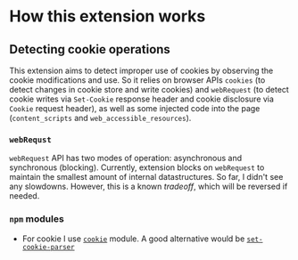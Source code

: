 # How this extension works

## Detecting cookie operations

This extension aims to detect improper use of cookies by observing 
the cookie modifications and use. So it relies on browser APIs 
`cookies` (to detect changes in cookie store and write cookies) and 
`webRequest` (to detect cookie writes via `Set-Cookie` response header 
and cookie disclosure via `Cookie` request header), as well as some 
injected code into the page (`content_scripts` and `web_accessible_resources`).

### `webRequst`

`webRequest` API has two modes of operation: asynchronous and 
synchronous (blocking). Currently, extension blocks on `webRequest` 
to maintain the smallest amount of internal datastructures. So far, 
I didn't see any slowdowns. However, this is a known *tradeoff*, 
which will be reversed if needed.

### `npm` modules

 - For cookie I use [`cookie`](https://www.npmjs.com/package/cookie) module.
   A good alternative would be [`set-cookie-parser`]( https://www.npmjs.com/package/set-cookie-parser)
